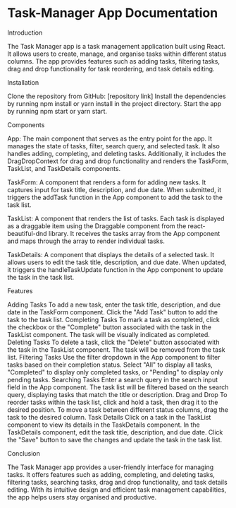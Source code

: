 # Task-Manager App Documentation

Introduction

The Task Manager app is a task management application built using React. It allows users to create, manage, and organise tasks within different status columns. The app provides features such as adding tasks, filtering tasks, drag and drop functionality for task reordering, and task details editing.

Installation

Clone the repository from GitHub: [repository link]
Install the dependencies by running npm install or yarn install in the project directory.
Start the app by running npm start or yarn start.

Components

App: The main component that serves as the entry point for the app. It manages the state of tasks, filter, search query, and selected task. It also handles adding, completing, and deleting tasks. Additionally, it includes the DragDropContext for drag and drop functionality and renders the TaskForm, TaskList, and TaskDetails components.

TaskForm: A component that renders a form for adding new tasks. It captures input for task title, description, and due date. When submitted, it triggers the addTask function in the App component to add the task to the task list.

TaskList: A component that renders the list of tasks. Each task is displayed as a draggable item using the Draggable component from the react-beautiful-dnd library. It receives the tasks array from the App component and maps through the array to render individual tasks.

TaskDetails: A component that displays the details of a selected task. It allows users to edit the task title, description, and due date. When updated, it triggers the handleTaskUpdate function in the App component to update the task in the task list.

Features

Adding Tasks
To add a new task, enter the task title, description, and due date in the TaskForm component.
Click the "Add Task" button to add the task to the task list.
Completing Tasks
To mark a task as completed, click the checkbox or the "Complete" button associated with the task in the TaskList component.
The task will be visually indicated as completed.
Deleting Tasks
To delete a task, click the "Delete" button associated with the task in the TaskList component.
The task will be removed from the task list.
Filtering Tasks
Use the filter dropdown in the App component to filter tasks based on their completion status.
Select "All" to display all tasks, "Completed" to display only completed tasks, or "Pending" to display only pending tasks.
Searching Tasks
Enter a search query in the search input field in the App component.
The task list will be filtered based on the search query, displaying tasks that match the title or description.
Drag and Drop
To reorder tasks within the task list, click and hold a task, then drag it to the desired position.
To move a task between different status columns, drag the task to the desired column.
Task Details
Click on a task in the TaskList component to view its details in the TaskDetails component.
In the TaskDetails component, edit the task title, description, and due date.
Click the "Save" button to save the changes and update the task in the task list.

Conclusion

The Task Manager app provides a user-friendly interface for managing tasks. It offers features such as adding, completing, and deleting tasks, filtering tasks, searching tasks, drag and drop functionality, and task details editing. With its intuitive design and efficient task management capabilities, the app helps users stay organised and productive.
